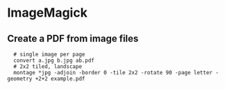 # ImageMagick
Create a PDF from image files
-----------------------------
	  # single image per page
	  convert a.jpg b.jpg ab.pdf
	  # 2x2 tiled, landscape
	  montage *jpg -adjoin -border 0 -tile 2x2 -rotate 90 -page letter -geometry +2+2 example.pdf

